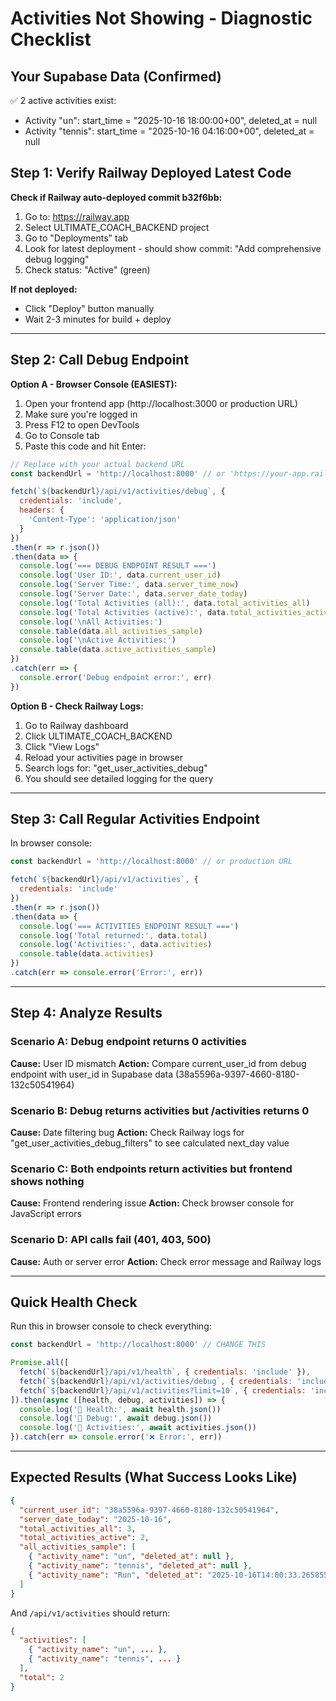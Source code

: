 # Activities Not Showing - Diagnostic Checklist

## Your Supabase Data (Confirmed)
✅ 2 active activities exist:
- Activity "un": start_time = "2025-10-16 18:00:00+00", deleted_at = null
- Activity "tennis": start_time = "2025-10-16 04:16:00+00", deleted_at = null

## Step 1: Verify Railway Deployed Latest Code

**Check if Railway auto-deployed commit b32f6bb:**

1. Go to: https://railway.app
2. Select ULTIMATE_COACH_BACKEND project
3. Go to "Deployments" tab
4. Look for latest deployment - should show commit: "Add comprehensive debug logging"
5. Check status: "Active" (green)

**If not deployed:**
- Click "Deploy" button manually
- Wait 2-3 minutes for build + deploy

---

## Step 2: Call Debug Endpoint

**Option A - Browser Console (EASIEST):**

1. Open your frontend app (http://localhost:3000 or production URL)
2. Make sure you're logged in
3. Press F12 to open DevTools
4. Go to Console tab
5. Paste this code and hit Enter:

```javascript
// Replace with your actual backend URL
const backendUrl = 'http://localhost:8000' // or 'https://your-app.railway.app'

fetch(`${backendUrl}/api/v1/activities/debug`, {
  credentials: 'include',
  headers: {
    'Content-Type': 'application/json'
  }
})
.then(r => r.json())
.then(data => {
  console.log('=== DEBUG ENDPOINT RESULT ===')
  console.log('User ID:', data.current_user_id)
  console.log('Server Time:', data.server_time_now)
  console.log('Server Date:', data.server_date_today)
  console.log('Total Activities (all):', data.total_activities_all)
  console.log('Total Activities (active):', data.total_activities_active)
  console.log('\nAll Activities:')
  console.table(data.all_activities_sample)
  console.log('\nActive Activities:')
  console.table(data.active_activities_sample)
})
.catch(err => {
  console.error('Debug endpoint error:', err)
})
```

**Option B - Check Railway Logs:**

1. Go to Railway dashboard
2. Click ULTIMATE_COACH_BACKEND
3. Click "View Logs"
4. Reload your activities page in browser
5. Search logs for: "get_user_activities_debug"
6. You should see detailed logging for the query

---

## Step 3: Call Regular Activities Endpoint

In browser console:

```javascript
const backendUrl = 'http://localhost:8000' // or production URL

fetch(`${backendUrl}/api/v1/activities`, {
  credentials: 'include'
})
.then(r => r.json())
.then(data => {
  console.log('=== ACTIVITIES ENDPOINT RESULT ===')
  console.log('Total returned:', data.total)
  console.log('Activities:', data.activities)
  console.table(data.activities)
})
.catch(err => console.error('Error:', err))
```

---

## Step 4: Analyze Results

### Scenario A: Debug endpoint returns 0 activities
**Cause:** User ID mismatch
**Action:** Compare current_user_id from debug endpoint with user_id in Supabase data (38a5596a-9397-4660-8180-132c50541964)

### Scenario B: Debug returns activities but /activities returns 0
**Cause:** Date filtering bug
**Action:** Check Railway logs for "get_user_activities_debug_filters" to see calculated next_day value

### Scenario C: Both endpoints return activities but frontend shows nothing
**Cause:** Frontend rendering issue
**Action:** Check browser console for JavaScript errors

### Scenario D: API calls fail (401, 403, 500)
**Cause:** Auth or server error
**Action:** Check error message and Railway logs

---

## Quick Health Check

Run this in browser console to check everything:

```javascript
const backendUrl = 'http://localhost:8000' // CHANGE THIS

Promise.all([
  fetch(`${backendUrl}/api/v1/health`, { credentials: 'include' }),
  fetch(`${backendUrl}/api/v1/activities/debug`, { credentials: 'include' }),
  fetch(`${backendUrl}/api/v1/activities?limit=10`, { credentials: 'include' })
]).then(async ([health, debug, activities]) => {
  console.log('🏥 Health:', await health.json())
  console.log('🐛 Debug:', await debug.json())
  console.log('🏃 Activities:', await activities.json())
}).catch(err => console.error('❌ Error:', err))
```

---

## Expected Results (What Success Looks Like)

```json
{
  "current_user_id": "38a5596a-9397-4660-8180-132c50541964",
  "server_date_today": "2025-10-16",
  "total_activities_all": 3,
  "total_activities_active": 2,
  "all_activities_sample": [
    { "activity_name": "un", "deleted_at": null },
    { "activity_name": "tennis", "deleted_at": null },
    { "activity_name": "Run", "deleted_at": "2025-10-16T14:00:33.265855Z" }
  ]
}
```

And `/api/v1/activities` should return:
```json
{
  "activities": [
    { "activity_name": "un", ... },
    { "activity_name": "tennis", ... }
  ],
  "total": 2
}
```
